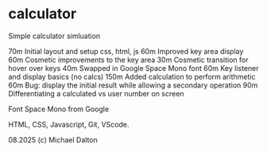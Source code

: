 # calculator
Simple calculator simluation

70m Initial layout and setup css, html, js
60m Improved key area display
60m Cosmetic improvements to the key area
30m Cosmetic transition for hover over keys
40m Swapped in Google Space Mono font
60m Key listener and display basics (no calcs)
150m Added calculation to perform arithmetic
60m Bug: display the initial result while allowing a secondary operation
90m Differentiating a calculated vs user number on screen

Font Space Mono from Google

HTML, CSS, Javascript, Git, VScode.  

08.2025 (c) Michael Dalton